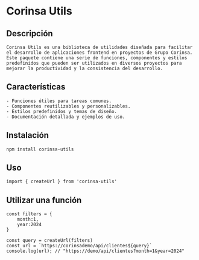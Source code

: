 # Corinsa Utils

## Descripción

    Corinsa Utils es una biblioteca de utilidades diseñada para facilitar el desarrollo de aplicaciones frontend en proyectos de Grupo Corinsa. Este paquete contiene una serie de funciones, componentes y estilos predefinidos que pueden ser utilizados en diversos proyectos para mejorar la productividad y la consistencia del desarrollo.

## Características

    - Funciones útiles para tareas comunes.
    - Componentes reutilizables y personalizables.
    - Estilos predefinidos y temas de diseño.
    - Documentación detallada y ejemplos de uso.

## Instalación

    npm install corinsa-utils

## Uso

    import { createUrl } from 'corinsa-utils'

## Utilizar una función

    const filters = {
        month:1,
        year:2024
    }

    const query = createUrl(filters)
    const url = `https://corinsademo/api/clientes${query}` 
    console.log(url); // "https://demo/api/clientes?month=1&year=2024"
